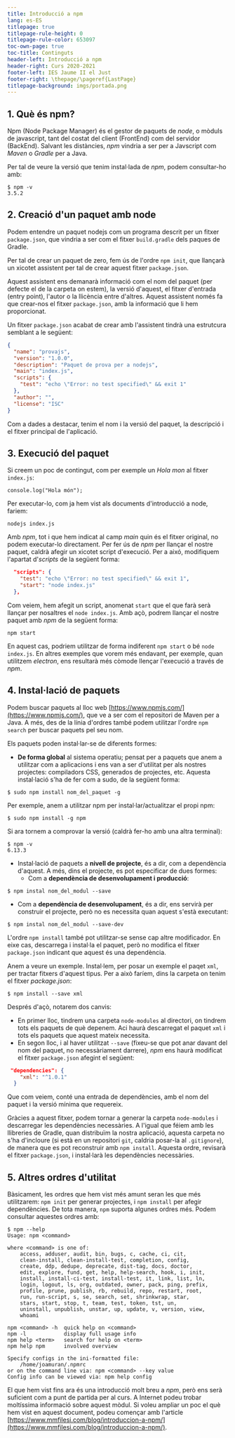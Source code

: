 ```yaml
---
title: Introducció a npm
lang: es-ES
titlepage: true
titlepage-rule-height: 0
titlepage-rule-color: 653097
toc-own-page: true
toc-title: Continguts
header-left: Introducció a npm
header-right: Curs 2020-2021
footer-left: IES Jaume II el Just
footer-right: \thepage/\pageref{LastPage}
titlepage-background: imgs/portada.png
---
```


## 1. Què és npm?

Npm (Node Package Manager) és el gestor de paquets de *node*, o mòduls de javascript, tant del costat del client (FrontEnd) com del servidor (BackEnd). Salvant les distàncies, *npm* vindria a ser per a Javscript com *Maven* o *Gradle* per a Java.

Per tal de veure la versió que tenim instal·lada de *npm*, podem consultar-ho amb:

```console
$ npm -v
3.5.2
```

## 2. Creació d'un paquet amb node

Podem entendre un paquet nodejs com un programa descrit per un fitxer `package.json`, que vindria a ser com el fitxer `build.gradle` dels paques de Gradle.

Per tal de crear un paquet de zero, fem ús de l'ordre `npm init`, que llançarà un xicotet assistent per tal de crear aquest fitxer `package.json`.

Aquest assistent ens demanarà informació com el nom del paquet (per defecte el de la carpeta on estem), la versió d'aquest, el fitxer d'entrada (entry point), l'autor o la llicència entre d'altres. Aquest assistent només fa que crear-nos el fitxer `package.json`, amb la informació que li hem proporcionat.

Un fitxer `package.json` acabat de crear amb l'assistent tindrà una estrutcura semblant a le següent:

```json
{
  "name": "provajs",
  "version": "1.0.0",
  "description": "Paquet de prova per a nodejs",
  "main": "index.js",
  "scripts": {
    "test": "echo \"Error: no test specified\" && exit 1"
  },
  "author": "",
  "license": "ISC"
}
```

Com a dades a destacar, tenim el nom i la versió del paquet, la descripció i el fitxer principal de l'aplicació.

## 3. Execució del paquet

Si creem un poc de contingut, com per exemple un *Hola mon* al fitxer `index.js`:

```
console.log("Hola món");
```

Per executar-lo, com ja hem vist als documents d'introducció a node, fariem:

```
nodejs index.js
```

Amb *npm*, tot i que hem indicat al camp *main* quin és el fitxer original, no podem executar-lo directament. Per fer ús de *npm* per llançar el nostre paquet, caldrà afegir un xicotet script d'execució. Per a aixó, modifiquem l'apartat d'*scripts*  de la següent forma:

```json
  "scripts": {
    "test": "echo \"Error: no test specified\" && exit 1",
    "start": "node index.js"
  },
```

Com veiem, hem afegit un script, anomenat `start` que el que farà serà llançar per nosaltres el `node index.js`. Amb açò, podrem llançar el nostre paquet amb *npm* de la següent forma:

```
npm start
```

En aquest cas, podriem utilitzar de forma indiferent `npm start` o bé `node index.js`. En altres exemples que vorem més endavant, per exemple, quan utilitzem *electron*, ens resultarà més còmode llençar l'execució a través de *npm*.

## 4. Instal·lació de paquets

Podem buscar paquets al lloc web [https://www.npmjs.com/](https://www.npmjs.com/), que ve a ser com el repositori de Maven per a Java. A més, des de la línia d'ordres també podem utilitzar l'ordre `npm search` per buscar paquets pel seu nom.

Els paquets poden instal·lar-se de diferents formes:

* **De forma global** al sistema operatiu; pensat per a paquets que anem a utilitzar com a aplicacions i ens van a ser d'utilitat per als nostres projectes: compiladors CSS, generados de projectes, etc. Aquesta instal·lació s'ha de fer com a sudo, de la següent forma:

```console
$ sudo npm install nom_del_paquet -g
```

Per exemple, anem a utilitzar npm per instal·lar/actualitzar el propi npm:

```
$ sudo npm install -g npm
```

Si ara tornem a comprovar la versió (caldrà fer-ho amb una altra terminal):

```
$ npm -v
6.13.3
```

* Instal·lació de paquets a **nivell de projecte**, és a dir, com a dependència d'aquest. A més, dins el projecte, es pot especificar de dues formes:
  * Com a **dependència de desenvolupament i producció**:

```
$ npm instal nom_del_modul --save
```

  * Com a **dependència de desenvolupament**, és a dir, ens servirà per construir el projecte, però no es necessita quan aquest s'està executant:

```
$ npm instal nom_del_modul --save-dev
```

L'ordre `npm install` també pot utilitzar-se sense cap altre modificador. En eixe cas, descarrega i instal·la el paquet, però no modifica el fitxer `package.json` indicant que aquest és una dependència.

Anem a veure un exemple. Instal·lem, per posar un exemple el paqet `xml`, per tractar fitxers d'aquest tipus. Per a això faríem, dins la carpeta on tenim el fitxer *package.json*:

```
$ npm install --save xml
```

Després d'açò, notarem dos canvis:

* En primer lloc, tindrem una carpeta `node-modules` al directori, on tindrem tots els paquets de què depenem. Aci haurà descarregat el paquet `xml` i tots els paquets que aquest mateix necessita.
* En segon lloc, i al haver utilitzat `--save` (fixeu-se que pot anar davant del nom del paquet, no necessàriament darrere), *npm* ens haurà modificat el fitxer `package.json` afegint el següent:

```json
 "dependencies": {
    "xml": "^1.0.1"
  }
```

Que com veiem, conté una entrada de dependències, amb el nom del paquet i la versió mínima que requereix.

Gràcies a aquest fitxer, podem tornar a generar la carpeta `node-modules` i descarregar les dependències necessàries. A l'igual que féiem amb les llibreries de Gradle, quan distribuïm la nostra aplicació, aquesta carpeta no s'ha d'incloure (si està en un repositori `git`, caldria posar-la al `.gitignore`), de manera que es pot reconstruir amb `npm install`. Aquesta ordre, revisarà el fitxer `package.json`, i instal·larà les dependències necessàries.

## 5. Altres ordres d'utilitat

Bàsicament, les ordres que hem vist més amunt seran les que més utilitzarem: `npm init` per generar projectes, i `npm install` per afegir dependències. De tota manera, `npm` suporta algunes ordres més. Podem consultar aquestes ordres amb:

```console
$ npm --help
Usage: npm <command>

where <command> is one of:
    access, adduser, audit, bin, bugs, c, cache, ci, cit,
    clean-install, clean-install-test, completion, config,
    create, ddp, dedupe, deprecate, dist-tag, docs, doctor,
    edit, explore, fund, get, help, help-search, hook, i, init,
    install, install-ci-test, install-test, it, link, list, ln,
    login, logout, ls, org, outdated, owner, pack, ping, prefix,
    profile, prune, publish, rb, rebuild, repo, restart, root,
    run, run-script, s, se, search, set, shrinkwrap, star,
    stars, start, stop, t, team, test, token, tst, un,
    uninstall, unpublish, unstar, up, update, v, version, view,
    whoami

npm <command> -h  quick help on <command>
npm -l            display full usage info
npm help <term>   search for help on <term>
npm help npm      involved overview

Specify configs in the ini-formatted file:
    /home/joamuran/.npmrc
or on the command line via: npm <command> --key value
Config info can be viewed via: npm help config

```

El que hem vist fins ara és una introducció molt breu a *npm*, però ens serà suficient com a punt de partida per al curs. A Internet podeu trobar moltíssima informació sobre aquest mòdul. Si voleu ampliar un poc el què hem vist en aquest document, podeu començar amb l'article [https://www.mmfilesi.com/blog/introduccion-a-npm/](https://www.mmfilesi.com/blog/introduccion-a-npm/).